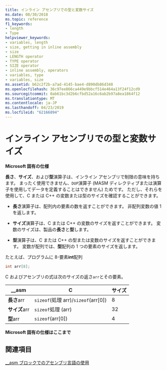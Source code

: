 ```yaml
---
title: インライン アセンブリでの型と変数サイズ
ms.date: 08/30/2018
ms.topic: reference
f1_keywords:
- length
- Type
helpviewer_keywords:
- variables, length
- size, getting in inline assembly
- size
- LENGTH operator
- TYPE operator
- SIZE operator
- inline assembly, operators
- variables, type
- variables, size
ms.assetid: b62c2f2b-a7ad-4145-bae4-d890db86d348
ms.openlocfilehash: 36c97ee866ca449e9bbcf514e464a13f24f12cd9
ms.sourcegitcommit: 0ab61bc3d2b6cfbd52a16c6ab2b97a8ea1864f12
ms.translationtype: MT
ms.contentlocale: ja-JP
ms.lasthandoff: 04/23/2019
ms.locfileid: "62166894"
---
```

# <a name="type-and-variable-sizes-in-inline-assembly"></a>インライン アセンブリでの型と変数サイズ

**Microsoft 固有の仕様**

**長さ**、**サイズ**、および**型**演算子は、インライン アセンブリで制限の意味を持ちます。 まったく使用できません、`DUP`演算子 (MASM ディレクティブまたは演算子を使用してデータを定義することはできません) ためです。 ただし、それらを使用して、C または C++ の変数または型のサイズを確認することができます。

- **長さ**演算子は、配列内の要素の数を返すことができます。 非配列変数の値 1 を返します。

- **サイズ**演算子は、C または C++ の変数のサイズを返すことができます。 変数のサイズは、製品の**長さ**と**型**します。

- **型**演算子は、C または C++ の型または変数のサイズを返すことができます。 変数が配列では、**型**配列の 1 つの要素のサイズを返します。

たとえば、プログラムに 8-要素**int**配列

```cpp
int arr[8];
```

C およびアセンブリの式は次のサイズの返さ`arr`とその要素。

|__asm|C|サイズ|
|-------------|-------|----------|
|**長さ**arr|`sizeof`(処理 arr)/`sizeof`(arr[0])|8|
|**サイズ**arr|`sizeof`処理 (arr)|32|
|**型**arr|`sizeof`(arr[0])|4|

**Microsoft 固有の仕様はここまで**

## <a name="see-also"></a>関連項目

[__asm ブロックでのアセンブリ言語の使用](../../assembler/inline/using-assembly-language-in-asm-blocks.md)<br/>